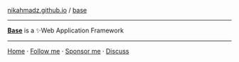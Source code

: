 [nikahmadz.github.io][nikahmadz] / [base][base]

***

**[Base][base]** is a ✨Web Application Framework

[base]:https://nikahmadz.github.io/base

***

[Home][nikahmadz]
&middot; [Follow me][github]
&middot; [Sponsor me][pay]
&middot; [Discuss][discuss]

[nikahmadz]: https://nikahmadz.github.io "Go to nikahmadz.github.io"
[github]:    https://github.com/nikahmadz "Follow me on Github"
[discuss]:   https://github.com/nikahmadz/nikahmadz.github.io/discussions "Lets discuss something"
[wiki]:      https://github.com/nikahmadz/nikahmadz.github.io/wiki "You have found my little wiki!"
[pay]:       https://nikahmadz.github.io/#!pay "See payment options"
